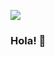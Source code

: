 ![](https://pa1.narvii.com/6669/60e5a995b6bca8ae11d8511d6fa26ecfb9be7be7_hq.gif)
### Hola! 👋

<!--

Here are some ideas to get you started:

- 🔭 I’m currently working on ...
- 🌱 I’m currently learning ...
- 👯 I’m looking to collaborate on ...
- 🤔 I’m looking for help with ...
- 💬 Ask me about ...
- 📫 How to reach me: ...
- 😄 Pronouns: ...
- ⚡ Fun fact: ...
-->
